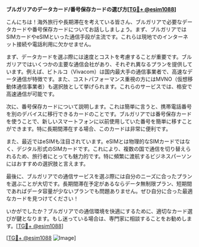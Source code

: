 **ブルガリアのデータカード/番号保存カードの選び方[[TG💪+ @esim1088](https://t.me/s/esim1088)]**

こんにちは！海外旅行や長期滞在を考えている皆さん、ブルガリアで必要なデータカードや番号保存カードについてお話ししましょう。まず、ブルガリアではSIMカードやeSIMといった通信手段が主流です。これらは現地でのインターネット接続や電話利用に欠かせません。

まず、データカードを選ぶ際には速度とコストを考慮することが重要です。ブルガリアではいくつかの主要な通信会社があり、それぞれ異なるプランを提供しています。例えば、ビトルコ（Vivacom）は国内最大手の通信事業者で、高速なデータ通信が特徴です。また、コストパフォーマンス重視の方にはMVNO（仮想移動体通信事業者）も選択肢として挙げられます。これらのサービスでは、格安で高速通信が可能です。

次に、番号保存カードについて説明します。これは簡単に言うと、携帯電話番号を別のデバイスに移行できるカードのことです。ブルガリアでは番号保存カードを使うことで、新しいスマートフォンに以前使用していた番号を簡単に移すことができます。特に長期間滞在する場合、このカードは非常に便利です。

また、最近ではeSIMも注目されています。eSIMとは物理的なSIMカードではなく、デジタル形式のSIMカードです。これにより、複数の国で通信を切り替えられるため、旅行者にとっても魅力的です。特に頻繁に渡航するビジネスパーソンにはおすすめの選択肢と言えます。

最後に、ブルガリアでの通信サービスを選ぶ際には自分のニーズに合ったプランを選ぶことが大切です。長期間滞在予定があるならデータ無制限プラン、短期間であればデータ容量が少ないプランでも問題ありません。ぜひ自分に合った最適なカードを見つけてください！

いかがでしたか？ブルガリアでの通信環境を快適にするために、適切なカード選びが鍵となります。もし迷っている場合は、専門家に相談することをお勧めします。[[TG💪+ @esim1088](https://t.me/s/esim1088)]

[[TG💪+ @esim1088](https://t.me/s/esim1088) ![Image](https://i.postimg.cc/Y0z9fWf4/image.png)]